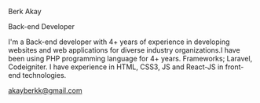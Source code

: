 Berk Akay

Back-end Developer

I'm a Back-end developer with 4+ years of experience in developing websites and web applications for diverse industry organizations.I have been using PHP programming language for 4+ years. Frameworks; Laravel, Codeigniter. I have experience in HTML, CSS3, JS and React-JS in front-end technologies.

akayberkk@gmail.com
